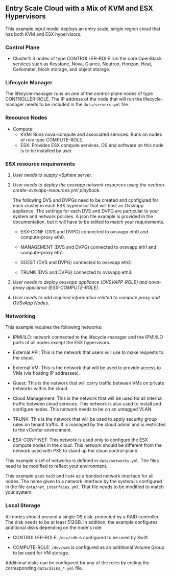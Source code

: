 <!--
(c) Copyright 2015-2016 Hewlett Packard Enterprise Development LP
(c) Copyright 2017-2019 SUSE LLC

Licensed under the Apache License, Version 2.0 (the "License"); you may
not use this file except in compliance with the License. You may obtain
a copy of the License at

http://www.apache.org/licenses/LICENSE-2.0

Unless required by applicable law or agreed to in writing, software
distributed under the License is distributed on an "AS IS" BASIS, WITHOUT
WARRANTIES OR CONDITIONS OF ANY KIND, either express or implied. See the
License for the specific language governing permissions and limitations
under the License.
-->

## Entry Scale Cloud with a Mix of KVM and ESX Hypervisors

This example input model deploys an entry scale, single region cloud that has
both KVM and ESX hypervisors.

### Control Plane

- Cluster1: 3 nodes of type CONTROLLER-ROLE run the core OpenStack
  services such as Keystone, Nova, Glance, Neutron, Horizon, Heat, Ceilometer,
  block storage, and object storage.

### Lifecycle Manager

  The lifecycle-manager runs on one of the control-plane nodes of type
  CONTROLLER-ROLE. The IP address of the node that will run the
  lifecycle-manager needs to be included in the `data/servers.yml` file.

### Resource Nodes

- Compute:
    - KVM: Runs nova-compute and associated services. Runs on nodes of role
           type COMPUTE-ROLE.
    - ESX: Provides ESX compute services. OS and software on this node is
           to be installed by user.

### ESX resource requirements

1. *User needs to supply vSphere server.*

2. *User needs to deploy the ovsvapp network resources using the
 neutron-create-ovsvapp-resources.yml playbook.*

   The following DVS and DVPGs need to be created and configured for each
   cluster in each ESX hypervisor that will host an OvsVapp appliance. The
   settings for each DVS and DVPG are particular to your system and network
   policies. A json file example is provided in the documentation, but it will
   have to be edited to match your requirements.

   - ESX-CONF (DVS and DVPG) connected to ovsvapp eth0 and compute-proxy eth0.

   - MANAGEMENT (DVS and DVPG) connected to ovsvapp eth1 and compute-proxy eth1.

   - GUEST (DVS and DVPG) connected to ovsvapp eth2.

   - TRUNK (DVS and DVPG) connected to ovsvapp eth3.

3. *User needs to deploy ovsvapp appliance (OVSVAPP-ROLE) and
 nova-proxy appliance (ESX-COMPUTE-ROLE).*

4. *User needs to add required information related to compute proxy and
 OVSvApp Nodes.*

### Networking

This example requires the following networks:

- IPMI/iLO: network connected to the lifecycle-manager and the IPMI/iLO ports
  of all nodes except the ESX hypervisors.

- External API: This is the network that users will use to make requests to
  the cloud.

- External VM: This is the network that will be used to provide access to VMs
  (via floating IP addresses).

- Guest: This is the network that will carry traffic between VMs on private
  networks within the cloud.

- Cloud Management: This is the network that will be used for all internal
  traffic between cloud services. This network is also used to install and
  configure nodes. This network needs to be on an untagged VLAN.

- TRUNK: This is the network that will be used to apply security group rules
  on tenant traffic. It is managed by the cloud admin and is restricted
  to the vCenter environment.

- ESX-CONF-NET: This network is used only to configure the ESX compute nodes in
  the cloud. This network should be different from the network used with PXE to
  stand up the cloud control-plane.

This example's set of networks is defined in `data/networks.yml`. The files
need to be modified to reflect your environment.

This example uses `hed3` and `hed4` as a bonded network interface for all nodes.
The name given to a network interface by the system is configured in the file
`data/net_interfaces.yml`. That file needs to be modified to match your
system.

### Local Storage

All nodes should present a single OS disk, protected by a RAID controller.
The disk needs to be at least 512GB. In addition, the example configures
additional disks depending on the node's role:

- CONTROLLER-ROLE: `/dev/sdb` is configured to be used by Swift.

- COMPUTE-ROLE: `/dev/sdb` is configured as an additional Volume Group to be
  used for VM storage.

Additional disks can be configured for any of the roles by editing the
corresponding `data/disks_*.yml` file.
